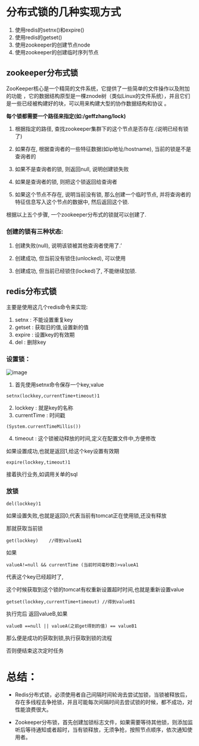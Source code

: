 # 分布式锁的几种实现方式
1. 使用redis的setnx()和expire()
2. 使用redis的getset()
3. 使用zookeeper的创建节点node
4. 使用zookeeper的创建临时序列节点

## zookeeper分布式锁
ZooKeeper核心是一个精简的文件系统，它提供了一些简单的文件操作以及附加的功能 ，它的数据结构原型是一棵znode树（类似Linux的文件系统），并且它们是一些已经被构建好的块，可以用来构建大型的协作数据结构和协议 。

**每个锁都需要一个路径来指定(如:/geffzhang/lock)**

1. 根据指定的路径, 查找zookeeper集群下的这个节点是否存在.(说明已经有锁了)

2. 如果存在, 根据查询者的一些特征数据(如ip地址/hostname), 当前的锁是不是查询者的

3. 如果不是查询者的锁, 则返回null, 说明创建锁失败

4. 如果是查询者的锁, 则把这个锁返回给查询者

5. 如果这个节点不存在, 说明当前没有锁, 那么创建一个临时节点, 并将查询者的特征信息写入这个节点的数据中, 然后返回这个锁.

根据以上五个步骤, 一个zookeeper分布式的锁就可以创建了.

### 创建的锁有三种状态:

1. 创建失败(null), 说明该锁被其他查询者使用了.’

2. 创建成功, 但当前没有锁住(unlocked), 可以使用

3. 创建成功, 但当前已经锁住(locked)了, 不能继续加锁.

## redis分布式锁
主要是使用这几个redis命令来实现:

1. setnx : 不能设置重复key
2. getset : 获取旧的值,设置新的值
3. expire : 设置key的有效期
4. del : 删除key

### 设置锁：
![image](http://p99.pstatp.com/large/pgc-image/1530931430999110014c25c)

1. 首先使用setnx命令保存一个key,value 
```
setnx(lockkey,currentTime+timeout)1
```

2. lockkey : 就是key的名称
3. currentTime : 时间戳
```
(System.currentTimeMillis())
```

4. timeout : 这个锁被动释放的时间,定义在配置文件中,方便修改

如果设置成功,也就是返回1,给这个key设置有效期
```
expire(lockkey,timeout)1
```
 接着执行业务,如调用关单的sql

### 放锁
```
del(lockkey)1
```
如果设置失败,也就是返回0,代表当前有tomcat正在使用锁,还没有释放

那就获取当前锁
```
get(lockkey)    //得到valueA1
```
如果
```
valueA!=null && currentTime (当前时间毫秒数)>valueA1
```
代表这个key已经超时了,

这个时候获取到这个锁的tomcat有权重新设置超时时间,也就是重新设置value

```
getset(lockkey,currentTime+timeout) //得到valueB1
```

执行完后 返回valueB,如果

```
valueB ==null || valueA(之前get得到的值) == valueB1
```
那么便是成功的获取到锁,执行获取到锁的流程

否则便结束这次定时任务

# 总结：
- Redis分布式锁，必须使用者自己间隔时间轮询去尝试加锁，当锁被释放后，存在多线程去争抢锁，并且可能每次间隔时间去尝试锁的时候，都不成功，对性能浪费很大。

- Zookeeper分布锁，首先创建加锁标志文件，如果需要等待其他锁，则添加监听后等待通知或者超时，当有锁释放，无须争抢，按照节点顺序，依次通知使用者。